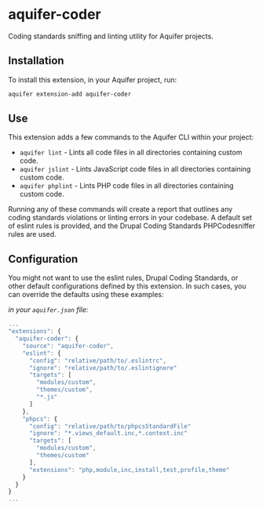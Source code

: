# aquifer-coder
Coding standards sniffing and linting utility for Aquifer projects.

## Installation
To install this extension, in your Aquifer project, run:

```bash
aquifer extension-add aquifer-coder
```

## Use
This extension adds a few commands to the Aquifer CLI within your project:

* `aquifer lint` - Lints all code files in all directories containing custom code.
* `aquifer jslint` - Lints JavaScript code files in all directories containing custom code.
* `aquifer phplint` - Lints PHP code files in all directories containing custom code.

Running any of these commands will create a report that outlines any coding standards violations or linting errors in your codebase. A default set of eslint rules is provided, and the Drupal Coding Standards PHPCodesniffer rules are used.

## Configuration
You might not want to use the eslint rules, Drupal Coding Standards, or other default configurations defined by this extension. In such cases, you can override the defaults using these examples:

_in your `aquifer.json` file:_
```javascript
...
"extensions": {
  "aquifer-coder": {
    "source": "aquifer-coder",
    "eslint": {
      "config": "relative/path/to/.eslintrc",
      "ignore": "relative/path/to/.eslintignore"
      "targets": [
        "modules/custom",
        "themes/custom",
        "*.js"
      ]
    },
    "phpcs": {
      "config": "relative/path/to/phpcsStandardFile"
      "ignore": "*.views_default.inc,*.context.inc"
      "targets": [
        "modules/custom",
        "themes/custom"
      ],
      "extensions": "php,module,inc,install,test,profile,theme"
    }
  }
}
...

```
